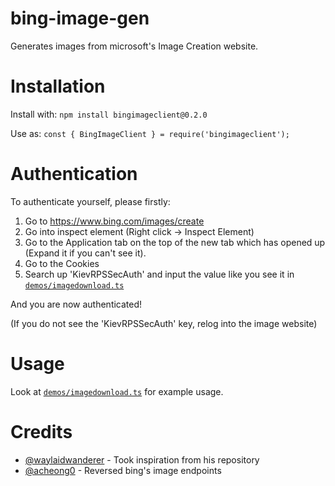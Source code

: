 # bing-image-gen

Generates images from microsoft's Image Creation website.

# Installation

Install with:
`npm install bingimageclient@0.2.0`

Use as:
`const { BingImageClient } = require('bingimageclient');`

# Authentication

To authenticate yourself, please firstly:
1. Go to https://www.bing.com/images/create
2. Go into inspect element (Right click -> Inspect Element)
3. Go to the Application tab on the top of the new tab which has opened up (Expand it if you can't see it).
4. Go to the Cookies 
5. Search up 'KievRPSSecAuth' and input the value like you see it in [`demos/imagedownload.ts`](demos/imagedownload.ts)

And you are now authenticated!

(If you do not see the 'KievRPSSecAuth' key, relog into the image website)

# Usage

Look at [`demos/imagedownload.ts`](demos/imagedownload.ts) for example usage.

# Credits

- [@waylaidwanderer](https://github.com/waylaidwanderer) - Took inspiration from his repository 
- [@acheong0](https://github.com/acheong0) - Reversed bing's image endpoints
